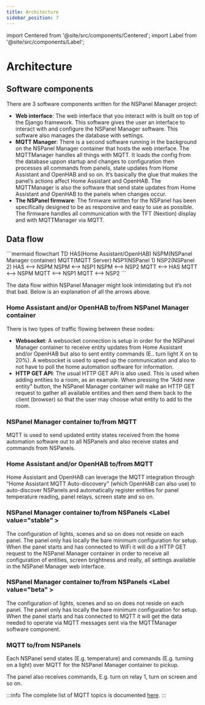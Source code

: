 ```yaml
---
title: Architecture
sidebar_position: 7
---
```


import Centered from '@site/src/components/Centered';
import Label from '@site/src/components/Label';

# Architecture

## Software components

There are 3 software components written for the NSPanel Manager project:

- **Web interface**: The web interface that you interact with is built on top of the Django framework. This software gives
  the user an interface to interact with and configure the NSPanel Manager software. This software also manages the database with settings.
- **MQTT Manager**: There is a second software running in the background on the NSPanel Manager container that
  hosts the web interface. The MQTTManager handles all things with
  MQTT. It loads the config from the database uppon startup and changes to configuration then processes all commands from panels, state
  updates from Home Assistant and OpenHAB and so on. It’s basically the glue that makes the panel’s actions affect
  Home Assistant and OpenHAB. The MQTTManager is also the software that send state updates from Home Assistant
  and OpenHAB to the panels when changes occur.
- **The NSPanel firmware**: The firmware written for the NSPanel has been specifically designed to be as responsive
  and easy to use as possible. The firmware handles all communication with the TFT (Nextion) display and with
  MQTTManager via MQTT.

## Data flow

<Centered>
```mermaid
flowchart TD
    HAS(Home Assistant/OpenHAB)
    NSPM(NSPanel Manager container)
    MQTT(MQTT Server)
    NSP1(NSPanel 1)
    NSP2(NSPanel 2)
    HAS <--> NSPM
    NSPM <--> NSP1
    NSPM <--> NSP2
    MQTT <--> HAS
    MQTT <--> NSPM
    MQTT <--> NSP1
    MQTT <--> NSP2
```
</Centered>

The data flow within NSPanel Manager might look intimidating but it’s not that bad. Below is an explanation of all the
arrows above.

### Home Assistant and/or OpenHAB to/from NSPanel Manager container

There is two types of traffic flowing between these nodes:

- **Websocket**: A websocket connection is setup in order for the NSPanel Manager container to receive entity updates
  from Home Assistant and/or OpenHAB but also to sent entity commands (E.. turn light X on to 20%). A websocket
  is used to speed up the communication and also to not have to poll the home automation software for information.
- **HTTP GET API**: The usual HTTP GET API is also used. This is used when adding entities to a room, as an
  example. When pressing the "Add new entity" button, the NSPanel Manager container will make an HTTP GET request
  to gather all available entities and then send them back to the client (browser) so that the user may choose what
  entity to add to the room.

### NSPanel Manager container to/from MQTT

MQTT is used to send updated entity states received from the home automation software out to all NSPanels and also
receive states and commands from NSPanels.

### Home Assistant and/or OpenHAB to/from MQTT

Home Assistant and OpenHAB can leverage the MQTT integration through "Home Assistant MQTT Auto-discovery" (which
OpenHAB can also use) to auto-discover NSPanels and automatically register entities for panel temperature reading, panel
relays, screen state and so on.

### NSPanel Manager container to/from NSPanels <Label value="stable" \>

The configuration of lights, scenes and so on does not reside on each panel. The panel only has locally the bare minimum
configuration for setup. When the panel starts and has connected to WiFi it will do a HTTP GET request to the NSPanel
Manager container in order to receive all configuration of entities, screen brightness and really, all settings
available in the NSPanel Manager web interface.

### NSPanel Manager container to/from NSPanels <Label value="beta" \>

The configuration of lights, scenes and so on does not reside on each panel. The panel only has locally the bare minimum
configuration for setup. When the panel starts and has connected to MQTT it will get the data needed to operate via MQTT messages
sent via the MQTTManager software component.

### MQTT to/from NSPanels

Each NSPanel send states (E.g. temperature) and commands (E.g. turning on a light) over MQTT for the NSPanel Manager
container to pickup.

The panel also receives commands, E.g. turn on relay 1, turn on screen and so on.

:::info
The complete list of MQTT topics is documented [here](./mqtt-topics).
:::
